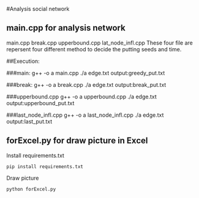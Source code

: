 #Analysis social network

## main.cpp for analysis network

main.cpp break.cpp upperbound.cpp lat_node_infl.cpp 
These four file are repersent four different method to decide the putting seeds and time.

##Execution:

###main:
g++ -o a main.cpp
./a edge.txt
output:greedy_put.txt

###break:
g++ -o a break.cpp
./a edge.txt
output:break_put.txt

###upperbound.cpp
g++ -o a upperbound.cpp
./a edge.txt
output:upperbound_put.txt

###last_node_infl.cpp
g++ -o a last_node_infl.cpp
./a edge.txt
output:last_put.txt

## forExcel.py for draw picture in Excel

Install requirements.txt

    pip install requirements.txt

Draw picture

    python forExcel.py
